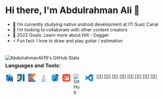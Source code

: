 # Hi there, I'm Abdulrahman Ali 👋 


- 🌱 I’m currently studying native android development at ITI Suez Canal 
- 👯 I’m looking to collaborate with other content creators
- 🥅 2022 Goals: Learn more about Hilt - Dagger
- ⚡ Fun fact: I love to draw and play guitar / estimation

<br />
<img align="left" alt="AbdulrahmanAli19's GitHub Stats" src="https://github-readme-stats.vercel.app/api?username=AbdulrahmanAli19&show_icons=true&hide_border=false&title_color=ff652f&icon_color=FFE400&bg_color=09131B&text_color=ffffff&border_color=0c1a25" />

### Languages and Tools:

[<img align="left" alt="Android Studio" width="26px" src="https://github.com/devicons/devicon/blob/v2.15.1/icons/androidstudio/androidstudio-original.svg" style="padding-right:10px;" />][]
[<img align="left" alt="Intellij" width="26px" src="https://github.com/devicons/devicon/blob/v2.15.1/icons/intellij/intellij-original.svg" style="padding-right:10px;" />][]
[<img align="left" alt="Kotlin" width="26px" src="https://github.com/devicons/devicon/blob/v2.15.1/icons/kotlin/kotlin-original.svg" style="padding-right:10px;" />][]
[<img align="left" alt="Java" width="26px" src="https://github.com/devicons/devicon/blob/v2.15.1/icons/java/java-original.svg" style="padding-right:10px;" />][]
[<img align="left" alt="xcode" width="26px" src="https://github.com/devicons/devicon/blob/v2.15.1/icons/xcode/xcode-original.svg" style="padding-right:10px;" />][]
[<img align="left" alt="swift" width="26px" src="https://github.com/devicons/devicon/blob/v2.15.1/icons/swift/swift-original.svg" style="padding-right:10px;" />][]
[<img align="left" alt="GitHub" width="26px" src="https://user-images.githubusercontent.com/3369400/139448065-39a229ba-4b06-434b-bc67-616e2ed80c8f.png" style="padding-right:10px;" />][]
[<img align="left" alt="Visual Studio Code" width="26px" src="https://github.com/devicons/devicon/blob/v2.15.1/icons/vscode/vscode-original.svg" style="padding-right:10px;" />][]
